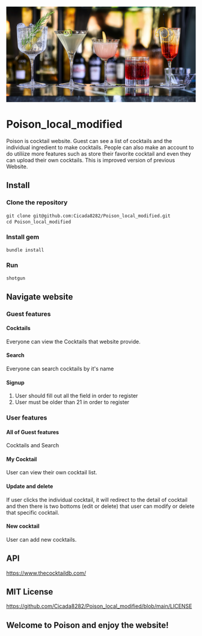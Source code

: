 ![](public/images/readmeimage1.jpg)
# Poison_local_modified
Poison is cocktail website. Guest can see a list of cocktails and the individual ingredient to make cocktails. People can also make an account to do utiliize more features such as store their favorite cocktail and even they can upload their own cocktails. This is improved version of previous Website. 

## Install
### Clone the repository
```
git clone git@github.com:Cicada8282/Poison_local_modified.git
cd Poison_local_modified
```
### Install gem
```
bundle install
```
### Run
```
shotgun
``` 

## Navigate website
### Guest features
#### Cocktails
Everyone can view the Cocktails that website provide.

#### Search
Everyone can search cocktails by it's name

#### Signup
1. User should fill out all the field in order to register <br>
2. User must be older than 21 in order to register <br>

### User features

#### All of Guest features 
Cocktails and Search

#### My Cocktail
User can view their own cocktail list.

#### Update and delete
If user clicks the individual cocktail, it will redirect to the detail of cocktail and then there is two bottoms (edit or delete) that user can modify or delete that specific cocktail. 

#### New cocktail
User can add new cocktails.

## API
https://www.thecocktaildb.com/

## MIT License
https://github.com/Cicada8282/Poison_local_modified/blob/main/LICENSE

## Welcome to Poison and enjoy the website!
